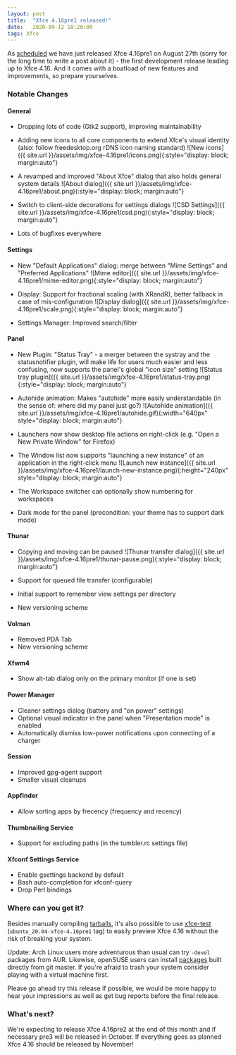 ```yaml
---
layout: post
title:  "Xfce 4.16pre1 released!"
date:   2020-09-12 18:20:00
tags: Xfce
---
```


As [scheduled](https://wiki.xfce.org/releng/4.16/roadmap) we have just released Xfce 4.16pre1 on August 27th (sorry for the long time to write a post about it) - the first development release leading up to Xfce 4.16. And it comes with a boatload of new features and improvements, so prepare yourselves.

### Notable Changes

#### General

- Dropping lots of code (Gtk2 support), improving maintainability
- Adding new icons to all core components to extend Xfce's visual identity (also: follow freedesktop.org rDNS icon naming standard)
![New icons]({{ site.url }}/assets/img/xfce-4.16pre1/icons.png){:style="display: block; margin:auto"}

- A revamped and improved "About Xfce" dialog that also holds general system details
![About dialog]({{ site.url }}/assets/img/xfce-4.16pre1/about.png){:style="display: block; margin:auto"}

- Switch to client-side decorations for settings dialogs
![CSD Settings]({{ site.url }}/assets/img/xfce-4.16pre1/csd.png){:style="display: block; margin:auto"}

- Lots of bugfixes everywhere

#### Settings

- New "Default Applications" dialog: merge between "Mime Settings" and "Preferred Applications"
![Mime editor]({{ site.url }}/assets/img/xfce-4.16pre1/mime-editor.png){:style="display: block; margin:auto"}

- Display: Support for fractional scaling (with XRandR), better fallback in case of mis-configuration
![Display dialog]({{ site.url }}/assets/img/xfce-4.16pre1/scale.png){:style="display: block; margin:auto"}

- Settings Manager: Improved search/filter

#### Panel

- New Plugin: "Status Tray" - a merger between the systray and the statusnotifier plugin, will make life for users much easier and less confusing, now supports the panel's global "icon size" setting
![Status tray plugin]({{ site.url }}/assets/img/xfce-4.16pre1/status-tray.png){:style="display: block; margin:auto"}

- Autohide animation: Makes "autohide" more easily understandable (in the sense of: where did my panel just go?)
![Autohide animation]({{ site.url }}/assets/img/xfce-4.16pre1/autohide.gif){:width="640px" style="display: block; margin:auto"}

- Launchers now show desktop file actions on right-click (e.g. "Open a New Private Window" for Firefox)
- The Window list now supports "launching a new instance" of an application in the right-click menu
![Launch new instance]({{ site.url }}/assets/img/xfce-4.16pre1/launch-new-instance.png){:height="240px" style="display: block; margin:auto"}

- The Workspace switcher can optionally show numbering for workspaces
- Dark mode for the panel (precondition: your theme has to support dark mode)

#### Thunar

- Copying and moving can be paused
![Thunar transfer dialog]({{ site.url }}/assets/img/xfce-4.16pre1/thunar-pause.png){:style="display: block; margin:auto"}

- Support for queued file transfer (configurable)
- Initial support to remember view settings per directory
- New versioning scheme

#### Volman
- Removed PDA Tab
- New versioning scheme

#### Xfwm4
- Show alt-tab dialog only on the primary monitor (if one is set)

#### Power Manager
- Cleaner settings dialog (battery and "on power" settings)
- Optional visual indicator in the panel when "Presentation mode" is enabled
- Automatically dismiss low-power notifications upon connecting of a charger

#### Session
- Improved gpg-agent support
- Smaller visual cleanups

#### Appfinder
- Allow sorting apps by frecency (frequency and recency)

#### Thumbnailing Service
- Support for excluding paths (in the tumbler.rc settings file)

#### Xfconf Settings Service
- Enable gsettings backend by default
- Bash auto-completion for xfconf-query
- Drop Perl bindings

### Where can you get it?

Besides manually compiling [tarballs](https://archive.xfce.org/xfce/4.16pre1/src/), it's also possible to use [xfce-test](https://github.com/schuellerf/xfce-test) (`ubuntu_20.04-xfce-4.16pre1` tag) to easily preview Xfce 4.16 without the risk of breaking your system.

Update: Arch Linux users more adventurous than usual can try `-devel` packages from AUR. Likewise, openSUSE users can install [packages](https://en.opensuse.org/Xfce_repositories) built directly from git master. If you're afraid to trash your system consider playing with a virtual machine first.

Please go ahead try this release if possible, we would be more happy to hear your impressions as well as get bug reports before the final release.

### What's next?

We're expecting to release Xfce 4.16pre2 at the end of this month and if necessary pre3 will be released in October. If everything goes as planned Xfce 4.16 should be released by November!
